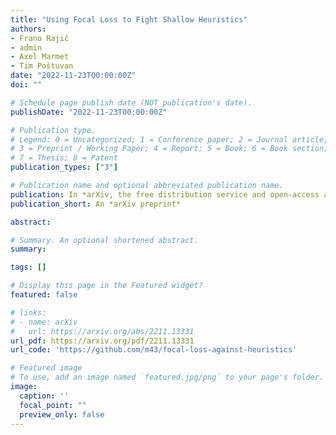 ```yaml
---
title: "Using Focal Loss to Fight Shallow Heuristics"
authors:
- Frano Rajič
- admin
- Axel Marmet
- Tim Poštuvan
date: "2022-11-23T00:00:00Z"
doi: ""

# Schedule page publish date (NOT publication's date).
publishDate: "2022-11-23T00:00:00Z"

# Publication type.
# Legend: 0 = Uncategorized; 1 = Conference paper; 2 = Journal article;
# 3 = Preprint / Working Paper; 4 = Report; 5 = Book; 6 = Book section;
# 7 = Thesis; 8 = Patent
publication_types: ["3"]

# Publication name and optional abbreviated publication name.
publication: In *arXiv, the free distribution service and open-access archive*
publication_short: An *arXiv preprint*

abstract:

# Summary. An optional shortened abstract.
summary:

tags: []

# Display this page in the Featured widget?
featured: false

# links:
# - name: arXiv
#   url: https://arxiv.org/abs/2211.13331
url_pdf: https://arxiv.org/pdf/2211.13331
url_code: 'https://github.com/m43/focal-loss-against-heuristics'

# Featured image
# To use, add an image named `featured.jpg/png` to your page's folder. 
image:
  caption: ''
  focal_point: ""
  preview_only: false
---
```

